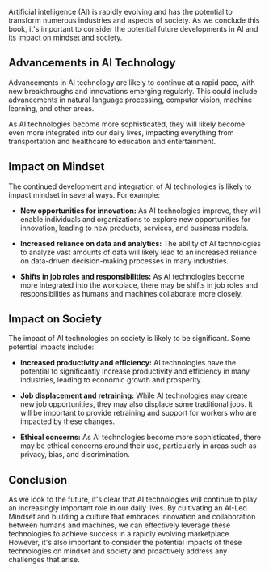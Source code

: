 
Artificial intelligence (AI) is rapidly evolving and has the potential to transform numerous industries and aspects of society. As we conclude this book, it's important to consider the potential future developments in AI and its impact on mindset and society.

Advancements in AI Technology
-----------------------------

Advancements in AI technology are likely to continue at a rapid pace, with new breakthroughs and innovations emerging regularly. This could include advancements in natural language processing, computer vision, machine learning, and other areas.

As AI technologies become more sophisticated, they will likely become even more integrated into our daily lives, impacting everything from transportation and healthcare to education and entertainment.

Impact on Mindset
-----------------

The continued development and integration of AI technologies is likely to impact mindset in several ways. For example:

* **New opportunities for innovation:** As AI technologies improve, they will enable individuals and organizations to explore new opportunities for innovation, leading to new products, services, and business models.

* **Increased reliance on data and analytics:** The ability of AI technologies to analyze vast amounts of data will likely lead to an increased reliance on data-driven decision-making processes in many industries.

* **Shifts in job roles and responsibilities:** As AI technologies become more integrated into the workplace, there may be shifts in job roles and responsibilities as humans and machines collaborate more closely.

Impact on Society
-----------------

The impact of AI technologies on society is likely to be significant. Some potential impacts include:

* **Increased productivity and efficiency:** AI technologies have the potential to significantly increase productivity and efficiency in many industries, leading to economic growth and prosperity.

* **Job displacement and retraining:** While AI technologies may create new job opportunities, they may also displace some traditional jobs. It will be important to provide retraining and support for workers who are impacted by these changes.

* **Ethical concerns:** As AI technologies become more sophisticated, there may be ethical concerns around their use, particularly in areas such as privacy, bias, and discrimination.

Conclusion
----------

As we look to the future, it's clear that AI technologies will continue to play an increasingly important role in our daily lives. By cultivating an AI-Led Mindset and building a culture that embraces innovation and collaboration between humans and machines, we can effectively leverage these technologies to achieve success in a rapidly evolving marketplace. However, it's also important to consider the potential impacts of these technologies on mindset and society and proactively address any challenges that arise.

